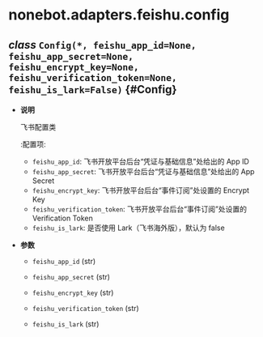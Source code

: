 # nonebot.adapters.feishu.config

## _class_ `Config(*, feishu_app_id=None, feishu_app_secret=None, feishu_encrypt_key=None, feishu_verification_token=None, feishu_is_lark=False)` {#Config}

- **说明**

  飞书配置类

  :配置项:

  - `feishu_app_id`: 飞书开放平台后台“凭证与基础信息”处给出的 App ID
  - `feishu_app_secret`: 飞书开放平台后台“凭证与基础信息”处给出的 App Secret
  - `feishu_encrypt_key`: 飞书开放平台后台“事件订阅”处设置的 Encrypt Key
  - `feishu_verification_token`: 飞书开放平台后台“事件订阅”处设置的 Verification Token
  - `feishu_is_lark`: 是否使用 Lark（飞书海外版），默认为 false

- **参数**

  - `feishu_app_id` (str)

  - `feishu_app_secret` (str)

  - `feishu_encrypt_key` (str)

  - `feishu_verification_token` (str)

  - `feishu_is_lark` (str)
